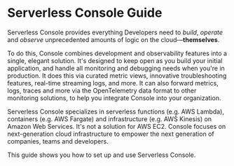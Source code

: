 <!--
title: Guide
menuText: Guide
description: Guides to help you use Serverless Console
menuOrder: 1
-->

# Serverless Console Guide

Serverless Console provides everything Developers need to *build*, *operate* and *observe* unprecedented amounts of logic on the cloud—**themselves**.

To do this, Console combines development and observability features into a single, elegant solution.  It's designed to keep open as you build your initial application, and handle all monitoring and debugging needs when you're in production.  It does this via curated metric views, innovative troubleshooting features, real-time streaming logs, and more.  It can also forward metrics, logs, traces and more via the OpenTelemetry data format to other monitoring solutions, to help you integrate Console into your organization.

Serverless Console specializes in serverless functions (e.g. AWS Lambda), containers (e.g. AWS Fargate) and infrastructure (e.g. AWS Kinesis) on Amazon Web Services.  It's not a solution for AWS EC2.  Console focuses on next-generation cloud infrastructure to empower the next generation of companies, teams and developers.

This guide shows you how to set up and use Serverless Console.
